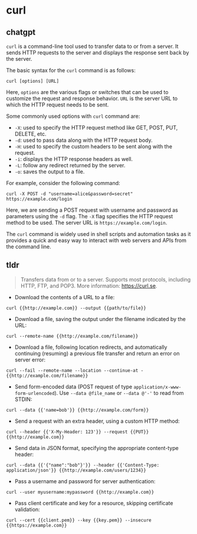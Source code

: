 # curl 
## chatgpt 
`curl` is a command-line tool used to transfer data to or from a server. It sends HTTP requests to the server and displays the response sent back by the server. 

The basic syntax for the `curl` command is as follows:

```
curl [options] [URL]
```

Here, `options` are the various flags or switches that can be used to customize the request and response behavior. `URL` is the server URL to which the HTTP request needs to be sent.

Some commonly used options with `curl` command are:

- `-X`: used to specify the HTTP request method like GET, POST, PUT, DELETE, etc.
- `-d`: used to pass data along with the HTTP request body.
- `-H`: used to specify the custom headers to be sent along with the request.
- `-i`: displays the HTTP response headers as well.
- `-L`: follow any redirect returned by the server.
- `-o`: saves the output to a file.

For example, consider the following command:

```
curl -X POST -d "username=alice&password=secret" https://example.com/login
```

Here, we are sending a POST request with username and password as parameters using the `-d` flag. The `-X` flag specifies the HTTP request method to be used. The server URL is `https://example.com/login`.

The `curl` command is widely used in shell scripts and automation tasks as it provides a quick and easy way to interact with web servers and APIs from the command line. 

## tldr 
 
> Transfers data from or to a server.
> Supports most protocols, including HTTP, FTP, and POP3.
> More information: <https://curl.se>.

- Download the contents of a URL to a file:

`curl {{http://example.com}} --output {{path/to/file}}`

- Download a file, saving the output under the filename indicated by the URL:

`curl --remote-name {{http://example.com/filename}}`

- Download a file, following location redirects, and automatically continuing (resuming) a previous file transfer and return an error on server error:

`curl --fail --remote-name --location --continue-at - {{http://example.com/filename}}`

- Send form-encoded data (POST request of type `application/x-www-form-urlencoded`). Use `--data @file_name` or `--data @'-'` to read from STDIN:

`curl --data {{'name=bob'}} {{http://example.com/form}}`

- Send a request with an extra header, using a custom HTTP method:

`curl --header {{'X-My-Header: 123'}} --request {{PUT}} {{http://example.com}}`

- Send data in JSON format, specifying the appropriate content-type header:

`curl --data {{'{"name":"bob"}'}} --header {{'Content-Type: application/json'}} {{http://example.com/users/1234}}`

- Pass a username and password for server authentication:

`curl --user myusername:mypassword {{http://example.com}}`

- Pass client certificate and key for a resource, skipping certificate validation:

`curl --cert {{client.pem}} --key {{key.pem}} --insecure {{https://example.com}}`
